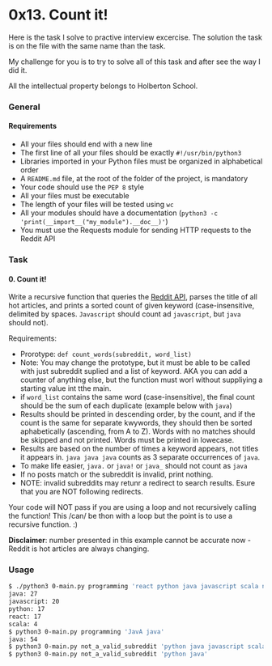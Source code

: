 # 0x13. Count it!

Here is the task I solve to practive interview excercise. The solution the task is on the file with the same name than the task.

My challenge for you is to try to solve all of this task and after see the way I did it.

All the intellectual property belongs to Holberton School.

### General
#### Requirements
- All your files should end with a new line
- The first line of all your files should be exactly `#!/usr/bin/python3`
- Libraries imported in your Python files must be organized in alphabetical order
- A `README.md` file, at the root of the folder of the project, is mandatory
- Your code should use the `PEP 8` style
- All your files must be executable
- The length of your files will be tested using `wc`
- All your modules should have a documentation (`python3 -c 'print(__import__("my_module").__doc__)'`)
- You must use the Requests module for sending HTTP requests to the Reddit API

### Task
#### 0. Count it!
Write a recursive function that queries the [Reddit API](https://www.reddit.com/dev/api/), parses the title of all hot articles, and prints a sorted count of given keyword (case-insensitive, delimited by spaces. `Javascript` should count ad `javascript`, but `java` should not).

Requirements:
- Prorotype: `def count_words(subreddit, word_list)`
- Note: You may change the prototype, but it must be able to be called with just subreddit suplied and a list of keyword. AKA you can add a counter of anything else, but the function must worl without suppliying a starting value int tthe main.
- if `word_list` contains the same word (case-insensitive), the final count should be the sum of each duplicate (example below with `java`)
- Results should be printed in descending order, by the count, and if the count is the same for separate kwywords, they should then be sorted aphabetically (ascending, from A to Z). Words with no matches should be skipped and not printed. Words must be printed in lowecase.
- Results are based on the number of times a keyword appears, not titles it appears in. `java java java` counts as 3 separate occurrences of `java`.
- To make life easier, `java.` or `java!` or `java_` should not count as `java`
- If no posts match or the subreddit is invalid, print nothing.
- NOTE: invalid subreddits may retunr a redirect to search results. Esure that you are NOT following redirects.

Your code will NOT pass if you are using a loop and not recursively calling the function! This /can/ be thon with a loop but the point is to use a recursive function. :)

**Disclaimer**: number presented in this example cannot be accurate now - Reddit is hot articles are always changing.


### Usage
```bash
$ ./python3 0-main.py programming 'react python java javascript scala no_results_for_this_one'
java: 27
javascript: 20
python: 17
react: 17
scala: 4
$ python3 0-main.py programming 'JavA java'
java: 54
$ python3 0-main.py not_a_valid_subreddit 'python java javascript scala no_results_for_this_one'
$ python3 0-main.py not_a_valid_subreddit 'python java'
```
